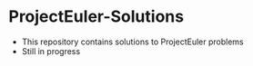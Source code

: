 # ProjectEuler-Solutions
- This repository contains solutions to ProjectEuler problems
- Still in progress
